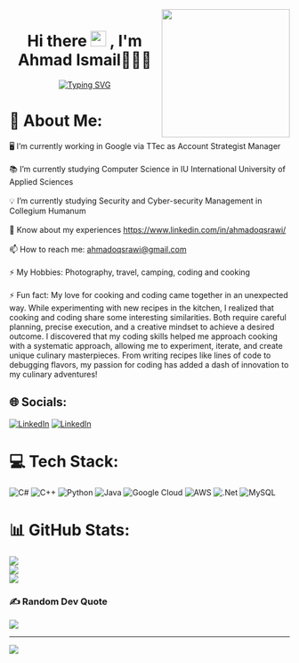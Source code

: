 <img align='right' src="https://media.giphy.com/media/M9gbBd9nbDrOTu1Mqx/giphy.gif" width="230">
<h1 align='center'> Hi there <img src="https://media.giphy.com/media/hvRJCLFzcasrR4ia7z/giphy.gif" width="28"> ,  I'm Ahmad Ismail👨🏻‍💻</h1>
<p align="center">
  <a href="https://github.com/ahmadoqsrawi/ahmadoqsrawi"><img src="https://readme-typing-svg.herokuapp.com?font=Fira+Code&pause=1000&color=288BB7&width=435&lines=Hi%2C+Welcome+to+my+Github+profile;" alt="Typing SVG" /></a>
</p>

# 💫 About Me:
🖥️ I’m currently working in Google via TTec as Account Strategist Manager<br><br>📚 I’m currently studying Computer Science in IU International University of Applied Sciences<br><br>💡 I’m currently studying Security and Cyber-security Management in Collegium Humanum<br><br>📄 Know about my experiences https://www.linkedin.com/in/ahmadoqsrawi/<br><br>📫 How to reach me: ahmadoqsrawi@gmail.com<br><br>⚡ My Hobbies: Photography, travel, camping, coding and cooking<br><br>⚡ Fun fact: My love for cooking and coding came together in an unexpected way. While experimenting with new recipes in the kitchen, I realized that cooking and coding share some interesting similarities. Both require careful planning, precise execution, and a creative mindset to achieve a desired outcome. I discovered that my coding skills helped me approach cooking with a systematic approach, allowing me to experiment, iterate, and create unique culinary masterpieces. From writing recipes like lines of code to debugging flavors, my passion for coding has added a dash of innovation to my culinary adventures!<br>


## 🌐 Socials:
[![LinkedIn](https://img.shields.io/badge/LinkedIn-%230077B5.svg?logo=linkedin&logoColor=white)](https://linkedin.com/in/ahmadoqsrawi)
[![LinkedIn](https://img.shields.io/badge/Instagram-%23E4405F.svg?logo=instagram&logoColor=white)](instagram.com/ahmadoqsrawi/)

# 💻 Tech Stack:
![C#](https://img.shields.io/badge/c%23-%23239120.svg?style=for-the-badge&logo=c-sharp&logoColor=white) ![C++](https://img.shields.io/badge/c++-%2300599C.svg?style=for-the-badge&logo=c%2B%2B&logoColor=white) ![Python](https://img.shields.io/badge/python-3670A0?style=for-the-badge&logo=python&logoColor=ffdd54) ![Java](https://img.shields.io/badge/java-%23ED8B00.svg?style=for-the-badge&logo=java&logoColor=white) ![Google Cloud](https://img.shields.io/badge/Google%20Cloud-%234285F4.svg?style=for-the-badge&logo=google-cloud&logoColor=white) ![AWS](https://img.shields.io/badge/AWS-%23FF9900.svg?style=for-the-badge&logo=amazon-aws&logoColor=white) ![.Net](https://img.shields.io/badge/.NET-5C2D91?style=for-the-badge&logo=.net&logoColor=white) ![MySQL](https://img.shields.io/badge/mysql-%2300f.svg?style=for-the-badge&logo=mysql&logoColor=white)
# 📊 GitHub Stats:
![](https://github-readme-stats.vercel.app/api?username=ahmadoqsrawi&theme=buefy&hide_border=false&include_all_commits=false&count_private=false)<br/>
![](https://github-readme-streak-stats.herokuapp.com/?user=ahmadoqsrawi&theme=buefy&hide_border=false)<br/>
![](https://github-readme-stats.vercel.app/api/top-langs/?username=ahmadoqsrawi&theme=buefy&hide_border=false&include_all_commits=false&count_private=false&layout=compact)

### ✍️ Random Dev Quote
![](https://quotes-github-readme.vercel.app/api?type=horizontal&theme=radical)

---
[![](https://visitcount.itsvg.in/api?id=ahmadoqsrawi&icon=0&color=0)](https://visitcount.itsvg.in)
